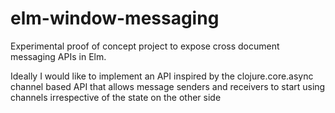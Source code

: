 # elm-window-messaging
Experimental proof of concept project to expose cross document messaging APIs in Elm.

Ideally I would like to implement an API inspired by the clojure.core.async channel based API that allows message senders and receivers to start using channels irrespective of the state on the other side


